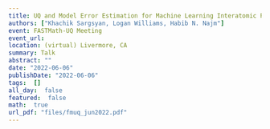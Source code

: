 ```yaml
---
title: UQ and Model Error Estimation for Machine Learning Interatomic Potentials
authors: ["Khachik Sargsyan, Logan Williams, Habib N. Najm"]
event: FASTMath-UQ Meeting
event_url: 
location: (virtual) Livermore, CA
summary: Talk
abstract: ""
date: "2022-06-06"
publishDate: "2022-06-06"
tags:  []
all_day:  false
featured:  false
math:  true
url_pdf: "files/fmuq_jun2022.pdf"
---
```

